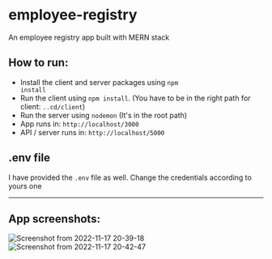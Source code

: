 # employee-registry
An employee registry app built with MERN stack

## How to run:
- Install the client and server packages using <code>npm install</code>
- Run the client using <code>npm install</code>. (You have to be in the right path for client: <code>..cd/client</code>)
- Run the server using <code>nodemon</code> (It's in the root path)
- App runs in: <code>http://localhost/3000</code>
- API / server runs in: <code>http://localhost/5000</code>

## .env file
I have provided the <code>.env</code> file as well. Change the credentials according to yours one
<hr>

## App screenshots:
![Screenshot from 2022-11-17 20-39-18](https://user-images.githubusercontent.com/90049773/202476470-021b5196-ddb3-42f2-b2ff-775d0b1c4b42.png)
![Screenshot from 2022-11-17 20-42-47](https://user-images.githubusercontent.com/90049773/202476494-a74e2634-2624-4bc4-a7d1-7bf6f00156f8.png)
